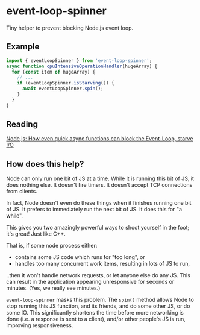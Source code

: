 # event-loop-spinner

Tiny helper to prevent blocking Node.js event loop.

## Example

```typescript
import { eventLoopSpinner } from 'event-loop-spinner';
async function cpuIntensiveOperationHandler(hugeArray) {
  for (const item of hugeArray) {
    // ...
    if (eventLoopSpinner.isStarving()) {
      await eventLoopSpinner.spin();
    }
  }
}
```


## Reading

[Node.js: How even quick async functions can block the Event-Loop, starve I/O](https://snyk.io/blog/nodejs-how-even-quick-async-functions-can-block-the-event-loop-starve-io/)


## How does this help?

Node can only run one bit of JS at a time. While it is running this bit of JS, it does nothing else.
It doesn't fire timers. It doesn't accept TCP connections from clients.

In fact, Node doesn't even do these things when it finishes running one bit of JS. It prefers to
immediately run the next bit of JS. It does this for "a while".

This gives you two amazingly powerful ways to shoot yourself in the foot; it's great! Just like C++.

That is, if some node process either:
 * contains some JS code which runs for "too long", or
 * handles too many concurrent work items, resulting in lots of JS to run,

..then it won't handle network requests, or let anyone else do any JS. This can result in the
application appearing unresponsive for seconds or minutes. (Yes, we really see minutes.)

`event-loop-spinner` masks this problem. The `spin()` method allows Node to stop running this JS
function, and its friends, and do some other JS, or do some IO. This significantly shortens the
time before more networking is done (i.e. a response is sent to a client), and/or other people's
JS is run, improving responsiveness.
